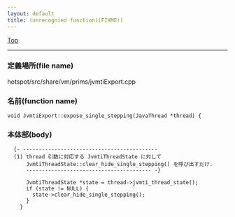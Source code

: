 ```yaml
---
layout: default
title: (unrecognied function)(FIXME!)
---
```

[Top](../index.html)

--- 
### 定義場所(file name)
hotspot/src/share/vm/prims/jvmtiExport.cpp

### 名前(function name)
```
void JvmtiExport::expose_single_stepping(JavaThread *thread) {
```

### 本体部(body)
```
  {- -------------------------------------------
  (1) thread 引数に対応する JvmtiThreadState に対して
      JvmtiThreadState::clear_hide_single_stepping() を呼び出すだけ.
      ---------------------------------------- -}

	  JvmtiThreadState *state = thread->jvmti_thread_state();
	  if (state != NULL) {
	    state->clear_hide_single_stepping();
	  }
	}
	
```



